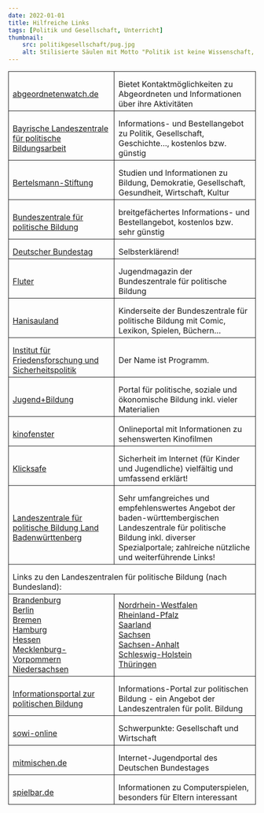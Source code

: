 ```yaml
---
date: 2022-01-01
title: Hilfreiche Links
tags: [Politik und Gesellschaft, Unterricht]
thumbnail: 
    src: politikgesellschaft/pug.jpg
    alt: Stilisierte Säulen mit Motto "Politik ist keine Wissenschaft, sondern eine Kunst"
---
```


<style>
    th, td {
    border: 1px solid;
    }
</style>

<table>
    <tr>
        <td style="padding-top: 15px"><a href="https://www.abgeordnetenwatch.de" alt="">abgeordnetenwatch.de</a></td>
        <td style="padding-top: 15px">Bietet Kontaktmöglichkeiten zu Abgeordneten und Informationen über ihre Aktivitäten</td>
    </tr>
    <tr>
        <td style="padding-top: 15px"><a href="https://www.blz.bayern.de" alt="">Bayrische Landeszentrale für politische Bildungsarbeit</td>
        <td style="padding-top: 15px">Informations- und Bestellangebot zu Politik, Gesellschaft, Geschichte…, kostenlos bzw. günstig</td>
    </tr>
    <tr>
        <td style="padding-top: 15px"><a href="https://www.bertelsmann-stiftung.de" alt="">Bertelsmann-Stiftung</td>
        <td style="padding-top: 15px">Studien und Informationen zu Bildung, Demokratie, Gesellschaft, Gesundheit, Wirtschaft, Kultur</td>
    </tr>
    <tr>
        <td style="padding-top: 15px"><a href="https://www.bpb.de" alt="">Bundeszentrale für politische Bildung</td>
        <td style="padding-top: 15px">breitgefächertes Informations- und Bestellangebot, kostenlos bzw. sehr günstig</td>
    </tr>
    <tr>
        <td style="padding-top: 15px"><a href="https://www.bundestag.de" alt="">Deutscher Bundestag</td>
        <td style="padding-top: 15px">Selbsterklärend!</td>
    </tr>
    <tr>
        <td style="padding-top: 15px"><a href="https://www.fluter.de/" alt="">Fluter</td>
        <td style="padding-top: 15px">Jugendmagazin der Bundeszentrale für politische Bildung</td>
    </tr>
    <tr>
        <td style="padding-top: 15px"><a href="https://www.hanisauland.de/" alt="">Hanisauland</td>
        <td style="padding-top: 15px">Kinderseite der Bundeszentrale für politische Bildung mit Comic, Lexikon, Spielen, Büchern…</td>
    </tr>
    <tr>
        <td style="padding-top: 15px"><a href="https://ifsh.de/" alt="">Institut für Friedensforschung und Sicherheitspolitik</td>
        <td style="padding-top: 15px">Der Name ist Programm.</td>
    </tr>
    <tr>
        <td style="padding-top: 15px"><a href="https://www.jugend-und-bildung.de" alt="">Jugend+Bildung </td>
        <td style="padding-top: 15px">Portal für politische, soziale und ökonomische Bildung inkl. vieler Materialien</td>
    </tr>
    <tr>
        <td style="padding-top: 15px"><a href="https://www.kinofenster.de" alt="">kinofenster</td>
        <td style="padding-top: 15px">Onlineportal mit Informationen zu sehenswerten Kinofilmen</td>
    </tr>
    <tr>
        <td style="padding-top: 15px"><a href="https://www.klicksafe.de/" alt="">Klicksafe</td>
        <td style="padding-top: 15px">Sicherheit im Internet (für Kinder und Jugendliche) vielfältig und umfassend erklärt!</td>
    </tr>
    <tr>
        <td style="padding-top: 15px"><a href="https://www.lpb-bw.de/politischebildung" alt="">Landeszentrale für politische Bildung Land Badenwürttenberg</td>
        <td style="padding-top: 15px">Sehr umfangreiches und empfehlenswertes Angebot der baden-württembergischen Landeszentrale für politische Bildung inkl. diverser Spezialportale; zahlreiche nützliche und weiterführende Links!</td>
    </tr>
    <tr>
        <td style="padding-top: 15px" colspan="2">
        Links zu den Landeszentralen für politische Bildung (nach Bundesland):
        </td>
    </tr>
    <tr>
        <td><a href="http://www.politische-bildung-brandenburg.de/" alt="">Brandenburg</a> <br>
        <a href="http://www.berlin.de/politische-bildung/" alt="">Berlin</a> <br>
        <a href="https://www.landeszentrale-bremen.de/" alt="">Bremen</a> <br>
        <a href="http://www.hamburg.de/politische-bildung" alt="">Hamburg</a> <br>
        <a href="http://www.hlz.hessen.de/" alt="">Hessen</a> <br>
        <a href="http://www.lpb-mv.de/" alt="">Mecklenburg-Vorpommern</a> <br>
        <a href="http://www.demokratie.niedersachsen.de/" alt="">Niedersachsen</a></td>
        <td>
        <a href="http://www.politische-bildung.nrw.de/" alt="">Nordrhein-Westfalen</a> <br>
        <a href="http://www.politische-bildung-rlp.de/" alt="">Rheinland-Pfalz</a> <br>
        <a href="http://www.lpm.uni-sb.de/lpb" alt="">Saarland</a> <br>
        <a href="http://www.slpb.de/" alt="">Sachsen</a> <br>
        <a href="http://www.lpb.sachsen-anhalt.de/" alt="">Sachsen-Anhalt</a> <br>
        <a href="https://www.politische-bildung.sh/" alt="">Schleswig-Holstein</a> <br>
       <a href="https://www.lztthueringen.de/" alt="">Thüringen</a> <br>
        </td>
    </tr>
    <tr>
        <td style="padding-top: 15px"><a href="https://www.politische-bildung.de" alt="">Informationsportal zur politischen Bildung</td>
        <td style="padding-top: 15px">Informations-Portal zur politischen Bildung - ein Angebot der Landeszentralen für polit. Bildung</td>
    </tr>
    <tr>
        <td style="padding-top: 15px"><a href="https://www.sowi-online.de" alt="">sowi-online</td>
        <td style="padding-top: 15px">Schwerpunkte: Gesellschaft und Wirtschaft</td>
    </tr>
    <tr>
        <td style="padding-top: 15px"><a href="https://www.mitmischen.de" alt="">mitmischen.de</td>
        <td style="padding-top: 15px">Internet-Jugendportal des Deutschen Bundestages</td>
    </tr>
    <tr>
        <td style="padding-top: 15px"><a href="https://www.spielbar.de" alt="">spielbar.de</td>
        <td style="padding-top: 15px">Informationen zu Computerspielen, besonders für Eltern interessant</td>
    </tr>
</table>